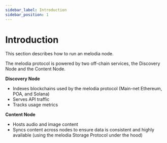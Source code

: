 ```yaml
---
sidebar_label: Introduction
sidebar_position: 1
---
```


# Introduction

This section describes how to run an melodia node.

The melodia protocol is powered by two off-chain services, the Discovery Node and the Content Node.

**Discovery Node**

- Indexes blockchains used by the melodia protocol \(Main-net Ethereum, POA, and Solana\)
- Serves API traffic
- Tracks usage metrics

**Content Node**

- Hosts audio and image content
- Syncs content across nodes to ensure data is consistent and highly available \(using the melodia Storage Protocol under the hood\)
